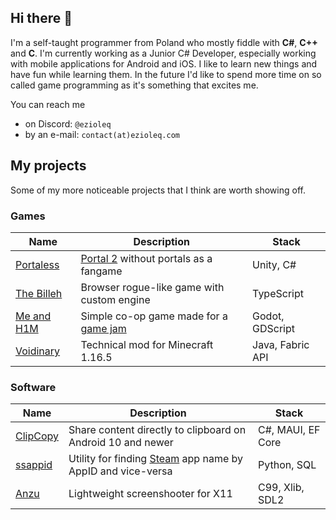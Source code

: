 ## Hi there 👋

I'm a self-taught programmer from Poland who mostly fiddle with **C#**, **C++** and **C**. I'm currently working as a Junior C# Developer, especially working with mobile applications for Android and iOS. I like to learn new things and have fun while learning them. In the future I'd like to spend more time on so called game programming as it's something that excites me.

You can reach me
- on Discord: `@ezioleq`
- by an e-mail: `contact(at)ezioleq.com`

## My projects

Some of my more noticeable projects that I think are worth showing off.

### Games

|Name|Description|Stack|
|----|-----------|--------|
|[Portaless](https://github.com/Ezioleq/Portaless)|[Portal 2](https://store.steampowered.com/app/620) without portals as a fangame|Unity, C#|
|[The Billeh](https://github.com/Ezioleq/TheBilleh)|Browser rogue-like game with custom engine|TypeScript|
|[Me and H1M](https://github.com/Ezioleq/Me-and-H1M)|Simple co-op game made for a [game jam](https://itch.io/jam/godocikowy-dzem-4)|Godot, GDScript|
|[Voidinary](https://github.com/Ezioleq/Voidinary)|Technical mod for Minecraft 1.16.5|Java, Fabric API|

### Software

|Name|Description|Stack|
|----|-----------|--------|
|[ClipCopy](https://github.com/ezioleq/ClipCopy)|Share content directly to clipboard on Android 10 and newer|C#, MAUI, EF Core|
|[ssappid](https://github.com/Ezioleq/ssappid)|Utility for finding [Steam](https://store.steampowered.com/) app name by AppID and vice-versa|Python, SQL|
|[Anzu](https://github.com/Ezioleq/Anzu)|Lightweight screenshooter for X11|C99, Xlib, SDL2|
